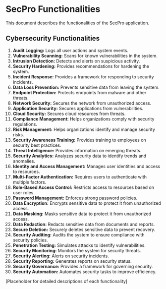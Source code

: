 # SecPro Functionalities

This document describes the functionalities of the SecPro application.

## Cybersecurity Functionalities

1.  **Audit Logging:** Logs all user actions and system events.
2.  **Vulnerability Scanning:** Scans for known vulnerabilities in the system.
3.  **Intrusion Detection:** Detects and alerts on suspicious activity.
4.  **Security Hardening:** Provides recommendations for hardening the system.
5.  **Incident Response:** Provides a framework for responding to security incidents.
6.  **Data Loss Prevention:** Prevents sensitive data from leaving the system.
7.  **Endpoint Protection:** Protects endpoints from malware and other threats.
8.  **Network Security:** Secures the network from unauthorized access.
9.  **Application Security:** Secures applications from vulnerabilities.
10. **Cloud Security:** Secures cloud resources from threats.
11. **Compliance Management:** Helps organizations comply with security regulations.
12. **Risk Management:** Helps organizations identify and manage security risks.
13. **Security Awareness Training:** Provides training to employees on security best practices.
14. **Threat Intelligence:** Provides information on emerging threats.
15. **Security Analytics:** Analyzes security data to identify trends and anomalies.
16. **Identity and Access Management:** Manages user identities and access to resources.
17. **Multi-Factor Authentication:** Requires users to authenticate with multiple factors.
18. **Role-Based Access Control:** Restricts access to resources based on user roles.
19. **Password Management:** Enforces strong password policies.
20. **Data Encryption:** Encrypts sensitive data to protect it from unauthorized access.
21. **Data Masking:** Masks sensitive data to protect it from unauthorized access.
22. **Data Redaction:** Redacts sensitive data from documents and reports.
23. **Secure Deletion:** Securely deletes sensitive data to prevent recovery.
24. **Security Auditing:** Audits the system to ensure compliance with security policies.
25. **Penetration Testing:** Simulates attacks to identify vulnerabilities.
26. **Security Monitoring:** Monitors the system for security threats.
27. **Security Alerting:** Alerts on security incidents.
28. **Security Reporting:** Generates reports on security status.
29. **Security Governance:** Provides a framework for governing security.
30. **Security Automation:** Automates security tasks to improve efficiency.

[Placeholder for detailed descriptions of each functionality]

